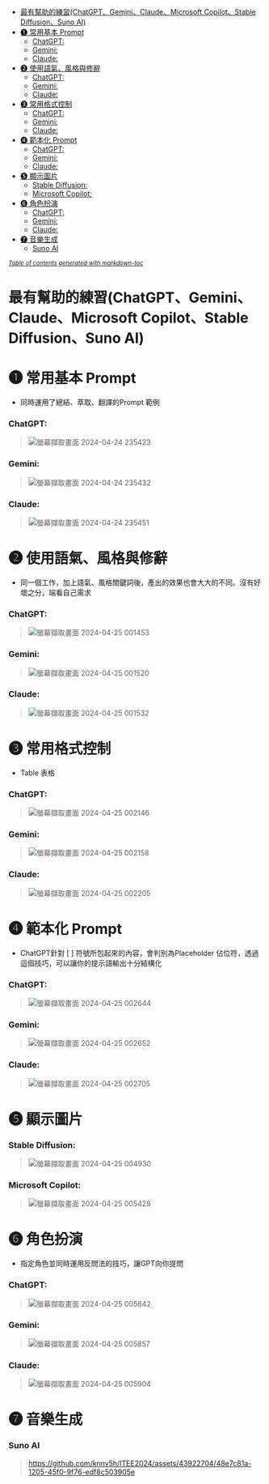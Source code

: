 - [最有幫助的練習(ChatGPT、‎Gemini、Claude、Microsoft Copilot、Stable Diffusion、Suno AI)](#--------chatgpt--gemini-claude-microsoft-copilot-stable-diffusion-suno-ai-)
- [❶ 常用基本 Prompt](#-------prompt)
    + [ChatGPT:](#chatgpt-)
    + [Gemini:](#gemini-)
    + [Claude:](#claude-)
- [❷ 使用語氣、風格與修辭](#------------)
    + [ChatGPT:](#chatgpt--1)
    + [Gemini:](#gemini--1)
    + [Claude:](#claude--1)
- [❸ 常用格式控制](#--------)
    + [ChatGPT:](#chatgpt--2)
    + [Gemini:](#gemini--2)
    + [Claude:](#claude--2)
- [❹ 範本化 Prompt](#------prompt)
    + [ChatGPT:](#chatgpt--3)
    + [Gemini:](#gemini--3)
    + [Claude:](#claude--3)
- [❺ 顯示圖片](#------)
    + [Stable Diffusion:](#stable-diffusion-)
    + [Microsoft Copilot:](#microsoft-copilot-)
- [❻ 角色扮演](#------)
    + [ChatGPT:](#chatgpt--4)
    + [Gemini:](#gemini--4)
    + [Claude:](#claude--4)
- [❼ 音樂生成](#------)
    + [Suno AI](#suno-ai)

<small><i><a href='http://ecotrust-canada.github.io/markdown-toc/'>Table of contents generated with markdown-toc</a></i></small>

# 最有幫助的練習(ChatGPT、‎Gemini、Claude、Microsoft Copilot、Stable Diffusion、Suno AI)

# ❶ 常用基本 Prompt
- 同時運用了總結、萃取、翻譯的Prompt 範例
### ChatGPT:
> ![螢幕擷取畫面 2024-04-24 235423](https://github.com/knnv5h/ITEE2024/assets/43922704/7ce1b8c5-d6eb-4610-960d-5a593d652e3f)
### Gemini:
> ![螢幕擷取畫面 2024-04-24 235432](https://github.com/knnv5h/ITEE2024/assets/43922704/636c0c69-51d3-4b9e-a197-21fe44600d7b)
### Claude:
> ![螢幕擷取畫面 2024-04-24 235451](https://github.com/knnv5h/ITEE2024/assets/43922704/964307ab-d474-46ed-802f-29bda803e576)

# ❷ 使用語氣、風格與修辭
- 同一個工作，加上語氣、風格關鍵詞後，產出的效果也會大大的不同。沒有好壞之分，端看自己需求
### ChatGPT:
> ![螢幕擷取畫面 2024-04-25 001453](https://github.com/knnv5h/ITEE2024/assets/43922704/8c6b91d9-e9bb-4056-a715-82d1df135ff5)
### Gemini:
> ![螢幕擷取畫面 2024-04-25 001520](https://github.com/knnv5h/ITEE2024/assets/43922704/bbd809e6-4ba5-4606-9429-dcc8fb3a4982)
### Claude:
> ![螢幕擷取畫面 2024-04-25 001532](https://github.com/knnv5h/ITEE2024/assets/43922704/ff94b044-6cef-44a6-b17b-57739278f7fc)

# ❸ 常用格式控制
- Table  表格
### ChatGPT:
> ![螢幕擷取畫面 2024-04-25 002146](https://github.com/knnv5h/ITEE2024/assets/43922704/385385ff-65c4-418a-afdb-8c2c9f40ac6d)
### Gemini:
> ![螢幕擷取畫面 2024-04-25 002158](https://github.com/knnv5h/ITEE2024/assets/43922704/9cce2518-9958-4f87-a948-42b3615ff68b)
### Claude:
> ![螢幕擷取畫面 2024-04-25 002205](https://github.com/knnv5h/ITEE2024/assets/43922704/ab7eb0ea-e1f1-4d7a-9b76-d764faf753ac)

# ❹ 範本化 Prompt
- ChatGPT針對 [ ] 符號所包起來的內容，會判別為Placeholder 佔位符，透過這個技巧，可以讓你的提示語輸出十分結構化
### ChatGPT:
> ![螢幕擷取畫面 2024-04-25 002644](https://github.com/knnv5h/ITEE2024/assets/43922704/288b0658-a522-4b1d-b532-4714c31edc84)
### Gemini:
> ![螢幕擷取畫面 2024-04-25 002652](https://github.com/knnv5h/ITEE2024/assets/43922704/81f4a0a1-66f2-490e-bbae-20b7e8cef766)
### Claude:
> ![螢幕擷取畫面 2024-04-25 002705](https://github.com/knnv5h/ITEE2024/assets/43922704/e42b3101-100f-4b09-ad48-69aba3391277)

# ❺ 顯示圖片
### Stable Diffusion:
> ![螢幕擷取畫面 2024-04-25 004930](https://github.com/knnv5h/ITEE2024/assets/43922704/eb25b262-a426-458d-916f-448a5279e765)
### Microsoft Copilot:
> ![螢幕擷取畫面 2024-04-25 005428](https://github.com/knnv5h/ITEE2024/assets/43922704/3f7eebbf-5140-4245-9c89-caf48945bff2)

# ❻ 角色扮演
- 指定角色並同時運用反問法的技巧，讓GPT向你提問
### ChatGPT:
> ![螢幕擷取畫面 2024-04-25 005842](https://github.com/knnv5h/ITEE2024/assets/43922704/05bbaeb6-1cde-4145-8c18-8831ca1f6745)
### Gemini:
> ![螢幕擷取畫面 2024-04-25 005857](https://github.com/knnv5h/ITEE2024/assets/43922704/6fd73656-9a57-44a1-8fba-3f634640d37d)
### Claude:
> ![螢幕擷取畫面 2024-04-25 005904](https://github.com/knnv5h/ITEE2024/assets/43922704/61c6d364-8b4f-4fb4-a7e8-6e5d27214277)

# ❼ 音樂生成
### Suno AI
> https://github.com/knnv5h/ITEE2024/assets/43922704/48e7c81a-1205-45f0-9f76-edf8c503905e

